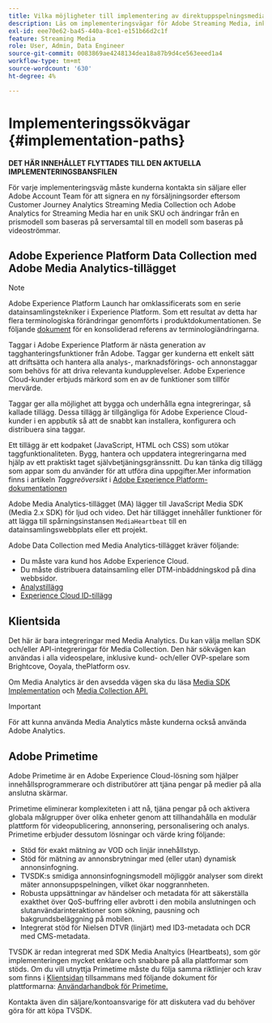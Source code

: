 ```yaml
---
title: Vilka möjligheter till implementering av direktuppspelningsmedia finns?
description: Läs om implementeringsvägar för Adobe Streaming Media, inklusive Adobe Experience Platform Data Collection.
exl-id: eee70e62-ba45-440a-8ce1-e151b66d2c1f
feature: Streaming Media
role: User, Admin, Data Engineer
source-git-commit: 0083869ae4248134dea18a87b9d4ce563eeed1a4
workflow-type: tm+mt
source-wordcount: '630'
ht-degree: 4%

---
```


# Implementeringssökvägar {#implementation-paths}

**DET HÄR INNEHÅLLET FLYTTADES TILL DEN AKTUELLA IMPLEMENTERINGSBANSFILEN**

För varje implementeringsväg måste kunderna kontakta sin säljare eller Adobe Account Team för att signera en ny försäljningsorder eftersom Customer Journey Analytics Streaming Media Collection och Adobe Analytics for Streaming Media har en unik SKU och ändringar från en prismodell som baseras på serversamtal till en modell som baseras på videoströmmar.

## Adobe Experience Platform Data Collection med Adobe Media Analytics-tillägget

>[!NOTE]
>Adobe Experience Platform Launch har omklassificerats som en serie datainsamlingstekniker i Experience Platform. Som ett resultat av detta har flera terminologiska förändringar genomförts i produktdokumentationen. Se följande [dokument](https://experienceleague.adobe.com/docs/experience-platform/tags/term-updates.html?lang=sv-SE) för en konsoliderad referens av terminologiändringarna.


Taggar i Adobe Experience Platform är nästa generation av tagghanteringsfunktioner från Adobe. Taggar ger kunderna ett enkelt sätt att driftsätta och hantera alla analys-, marknadsförings- och annonstaggar som behövs för att driva relevanta kundupplevelser. Adobe Experience Cloud-kunder erbjuds märkord som en av de funktioner som tillför mervärde.

Taggar ger alla möjlighet att bygga och underhålla egna integreringar, så kallade tillägg. Dessa tillägg är tillgängliga för Adobe Experience Cloud-kunder i en appbutik så att de snabbt kan installera, konfigurera och distribuera sina taggar.

Ett tillägg är ett kodpaket (JavaScript, HTML och CSS) som utökar taggfunktionaliteten. Bygg, hantera och uppdatera integreringarna med hjälp av ett praktiskt taget självbetjäningsgränssnitt. Du kan tänka dig tillägg som appar som du använder för att utföra dina uppgifter.Mer information finns i artikeln *Taggreöversikt* i [Adobe Experience Platform-dokumentationen](https://experienceleague.adobe.com/docs/experience-platform/tags/home.html?lang=sv-SE)

Adobe Media Analytics-tillägget (MA) lägger till JavaScript Media SDK (Media 2.x SDK) för ljud och video. Det här tillägget innehåller funktioner för att lägga till spårningsinstansen `MediaHeartbeat` till en datainsamlingswebbplats eller ett projekt.

Adobe Data Collection med Media Analytics-tillägget kräver följande:
* Du måste vara kund hos Adobe Experience Cloud.
* Du måste distribuera datainsamling eller DTM-inbäddningskod på dina webbsidor.
* [Analystillägg](https://experienceleague.adobe.com/docs/experience-platform/tags/extensions/adobe/analytics/overview.html?lang=sv-SE)
* [Experience Cloud ID-tillägg](https://experienceleague.adobe.com/docs/experience-platform/tags/extensions/adobe/id-service/overview.html?lang=sv-SE)


## Klientsida

Det här är bara integreringar med Media Analytics. Du kan välja mellan SDK och/eller API-integreringar för Media Collection. Den här sökvägen kan användas i alla videospelare, inklusive kund- och/eller OVP-spelare som Brightcove, Ooyala, thePlatform osv.

Om Media Analytics är den avsedda vägen ska du läsa [Media SDK Implementation](/help/legacy/setup/legacy-setup-overview.md) och [Media Collection API.](/help/implementation/media-collection-api/mc-api-overview.md)

>[!IMPORTANT]
>För att kunna använda Media Analytics måste kunderna också använda Adobe Analytics.

## Adobe Primetime

Adobe Primetime är en Adobe Experience Cloud-lösning som hjälper innehållsprogrammerare och distributörer att tjäna pengar på medier på alla anslutna skärmar.

Primetime eliminerar komplexiteten i att nå, tjäna pengar på och aktivera globala målgrupper över olika enheter genom att tillhandahålla en modulär plattform för videopublicering, annonsering, personalisering och analys. Primetime erbjuder dessutom lösningar och värde kring följande:

* Stöd för exakt mätning av VOD och linjär innehållstyp.
* Stöd för mätning av annonsbrytningar med (eller utan) dynamisk annonsinfogning.
* TVSDK:s smidiga annonsinfogningsmodell möjliggör analyser som direkt mäter annonsuppspelningen, vilket ökar noggrannheten.
* Robusta uppsättningar av händelser och metadata för att säkerställa exakthet över QoS-buffring eller avbrott i den mobila anslutningen och slutanvändarinteraktioner som sökning, pausning och bakgrundsbeläggning på mobilen.
* Integrerat stöd för Nielsen DTVR (linjärt) med ID3-metadata och DCR med CMS-metadata.


TVSDK är redan integrerat med SDK Media Analtyics (Heartbeats), som gör implementeringen mycket enklare och snabbare på alla plattformar som stöds. Om du vill utnyttja Primetime måste du följa samma riktlinjer och krav som finns i [Klientsidan](/help/legacy/intro-to-ava/implementation-paths/client-side-path.md) tillsammans med följande dokument för plattformarna: [Användarhandbok för Primetime.](https://helpx.adobe.com/se/primetime/user-guide.html)

Kontakta även din säljare/kontoansvarige för att diskutera vad du behöver göra för att köpa TVSDK.
